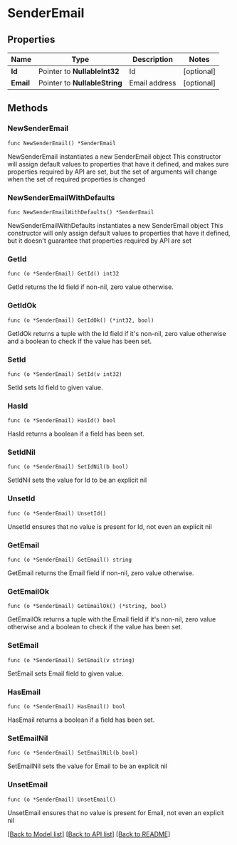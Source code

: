 # SenderEmail

## Properties

Name | Type | Description | Notes
------------ | ------------- | ------------- | -------------
**Id** | Pointer to **NullableInt32** | Id | [optional] 
**Email** | Pointer to **NullableString** | Email address | [optional] 

## Methods

### NewSenderEmail

`func NewSenderEmail() *SenderEmail`

NewSenderEmail instantiates a new SenderEmail object
This constructor will assign default values to properties that have it defined,
and makes sure properties required by API are set, but the set of arguments
will change when the set of required properties is changed

### NewSenderEmailWithDefaults

`func NewSenderEmailWithDefaults() *SenderEmail`

NewSenderEmailWithDefaults instantiates a new SenderEmail object
This constructor will only assign default values to properties that have it defined,
but it doesn't guarantee that properties required by API are set

### GetId

`func (o *SenderEmail) GetId() int32`

GetId returns the Id field if non-nil, zero value otherwise.

### GetIdOk

`func (o *SenderEmail) GetIdOk() (*int32, bool)`

GetIdOk returns a tuple with the Id field if it's non-nil, zero value otherwise
and a boolean to check if the value has been set.

### SetId

`func (o *SenderEmail) SetId(v int32)`

SetId sets Id field to given value.

### HasId

`func (o *SenderEmail) HasId() bool`

HasId returns a boolean if a field has been set.

### SetIdNil

`func (o *SenderEmail) SetIdNil(b bool)`

 SetIdNil sets the value for Id to be an explicit nil

### UnsetId
`func (o *SenderEmail) UnsetId()`

UnsetId ensures that no value is present for Id, not even an explicit nil
### GetEmail

`func (o *SenderEmail) GetEmail() string`

GetEmail returns the Email field if non-nil, zero value otherwise.

### GetEmailOk

`func (o *SenderEmail) GetEmailOk() (*string, bool)`

GetEmailOk returns a tuple with the Email field if it's non-nil, zero value otherwise
and a boolean to check if the value has been set.

### SetEmail

`func (o *SenderEmail) SetEmail(v string)`

SetEmail sets Email field to given value.

### HasEmail

`func (o *SenderEmail) HasEmail() bool`

HasEmail returns a boolean if a field has been set.

### SetEmailNil

`func (o *SenderEmail) SetEmailNil(b bool)`

 SetEmailNil sets the value for Email to be an explicit nil

### UnsetEmail
`func (o *SenderEmail) UnsetEmail()`

UnsetEmail ensures that no value is present for Email, not even an explicit nil

[[Back to Model list]](../README.md#documentation-for-models) [[Back to API list]](../README.md#documentation-for-api-endpoints) [[Back to README]](../README.md)


